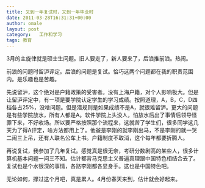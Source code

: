 ```yaml
---
title: 又到一年复试时，又到一年毕业时
date: 2011-03-28T16:31:31+00:00
author: omale
layout: post
category:   工作和学习  
tags: 教育
---
```

3月的主旋律就是硕士生问题。旧人要走了，新人要来了，后浪推前浪。热闹。

前浪的问题时留沪评定。后浪的问题是复试。恰巧这两个问题都在我的职责范围内。是乐趣也是苦趣。

先说留沪，这个绝对是户籍政策的受害者。没有上海户籍，对个人影响极大。但是让留沪评定中，有一项是要学院认定学生的学习成绩。按照道理，A，B，C，D四档各占25%，没啥问题。但是潜规则是如果成绩不是A，就很难留沪。更大的问题是有些学院放水，所有人都是A。软件学院上头没人，怕放水后出了事情后领导怪罪下来，不好收场。所以要严格按照那个流程来，这就苦了学生们，很多同学这几天为了得A评定，啥方法都用上了。他爸是李刚的就李刚出马，不是李刚的就一哭二闹三上吊，还有人联名公车上书。户籍制度不取消，这个每年都要折腾人。

再说复试，我参加了几年复试。感觉真是很无奈，考研分数剧高的某些人，很多计算机基本问题一问三不知。估计都背马克思主义普遍真理跟中国特色相结合去了。复试也是个水很深的事情，各路李刚都各显身手。这也是中国特色吧。

无论如何，撑过这个月吧，真是累人。4月份春天来到，估计就会好起来。
